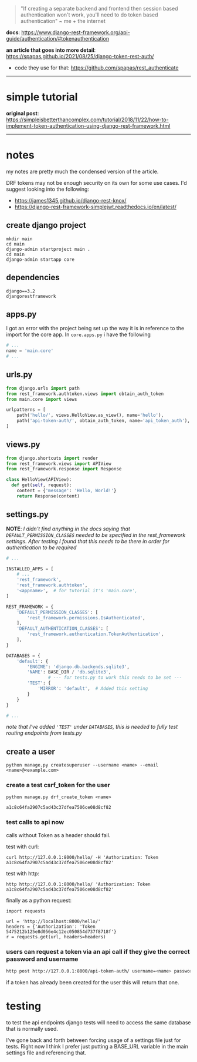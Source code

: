 > "If creating a separate backend and frontend then session based authentication won't work, you'll need to do token based authentication" ~ me + the internet

**docs**: https://www.django-rest-framework.org/api-guide/authentication/#tokenauthentication

**an article that goes into more detail**: https://spapas.github.io/2021/08/25/django-token-rest-auth/

- code they use for that: https://github.com/spapas/rest_authenticate

-----

# simple tutorial

**original post**: https://simpleisbetterthancomplex.com/tutorial/2018/11/22/how-to-implement-token-authentication-using-django-rest-framework.html

-----

# notes

my notes are pretty much the condensed version of the article.

DRF tokens may not be enough security on its own for some use cases.  I'd suggest looking into the following:

- https://james1345.github.io/django-rest-knox/
- https://django-rest-framework-simplejwt.readthedocs.io/en/latest/

## create django project

	mkdir main
	cd main
	django-admin startproject main .
	cd main
	django-admin startapp core

## dependencies

	django==3.2
	djangorestframework

## apps.py

I got an error with the project being set up the way it is in reference to the import for the core app.  In `core.apps.py` i have the following

```python
# ...
name = 'main.core'
# ...
```

## urls.py

```python
from django.urls import path
from rest_framework.authtoken.views import obtain_auth_token 
from main.core import views

urlpatterns = [
    path('hello/', views.HelloView.as_view(), name='hello'),
    path('api-token-auth/', obtain_auth_token, name='api_token_auth'),
]
```

## views.py

```python
from django.shortcuts import render
from rest_framework.views import APIView
from rest_framework.response import Response

class HelloView(APIView):
  def get(self, request):
    content = {'message': 'Hello, World!'}
    return Response(content)
```
	
## settings.py

**NOTE**: _I didn't find anything in the docs saying that `DEFAULT_PERMISSION_CLASSES` needed to be specified in the rest_framework settings.  After testing I found that this needs to be there in order for authentication to be required_

```python
# ...

INSTALLED_APPS = [
	# ...
	'rest_framework',
	'rest_framework.authtoken',
	'<appname>',  # for tutorial it's 'main.core',
]

REST_FRAMEWORK = {
    'DEFAULT_PERMISSION_CLASSES': [
        'rest_framework.permissions.IsAuthenticated',
    ],
    'DEFAULT_AUTHENTICATION_CLASSES': [
        'rest_framework.authentication.TokenAuthentication',
    ],
}

DATABASES = {
    'default': {
        'ENGINE': 'django.db.backends.sqlite3',
        'NAME': BASE_DIR / 'db.sqlite3',
				# --- for tests.py to work this needs to be set ---
        'TEST': {
            'MIRROR': 'default',  # Added this setting
        }
    }
}

# ...

```

_note that I've added `'TEST'` under `DATABASES`, this is needed to fully test routing endpoints from tests.py_ 

## create a user

	python manage.py createsuperuser --username <name> --email <name>@<example.com>

### create a test csrf_token for the user

	python manage.py drf_create_token <name>
	
	a1c8c64fa2907c5ad43c37dfea7506ce08d8cf82

### test calls to api now

calls without Token as a header should fail.

test with curl:

	curl http://127.0.0.1:8000/hello/ -H 'Authorization: Token a1c8c64fa2907c5ad43c37dfea7506ce08d8cf82'
	
test with http: 

	http http://127.0.0.1:8000/hello/ 'Authorization: Token a1c8c64fa2907c5ad43c37dfea7506ce08d8cf82'

finally as a python request:

	import requests
	
	url = 'http://localhost:8000/hello/'
	headers = {'Authorization': 'Token 5475212b125e8d056e4c12ec050854d737f8718f'}
	r = requests.get(url, headers=headers)

### users can request a token via an api call if they give the correct password and username

```bash
http post http://127.0.0.1:8000/api-token-auth/ username=<name> password=<pass>
```

if a token has already been created for the user this will return that one.

# testing

to test the api endpoints django tests will need to access the same database that is normally used.

<!-- when testing from the BASE_DIR type the following:

	python manage.py test api --settings=api.testconfig -->

I've gone back and forth between forcing usage of a settings file just for tests.  Right now I think I prefer just putting a BASE_URL variable in the main settings file and referencing that.

